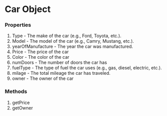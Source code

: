 # Car Object

### Properties
1. Type - The make of the car (e.g., Ford, Toyota, etc.).
2. Model - The model of the car (e.g., Camry, Mustang, etc.).
3. yearOfManufacture - The year the car was manufactured.
4. Price - The price of the car
5. Color - The color of the car
6. numDoors - The number of doors the car has
7. fuelType  - The type of fuel the car uses (e.g., gas, diesel, electric, etc.).
8. milage - The total mileage the car has traveled.
9. owner - The owner of the car

### Methods
1. getPrice
2. getOwner